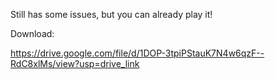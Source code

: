 Still has some issues, but you can already play it!

Download:

https://drive.google.com/file/d/1DOP-3tpiPStauK7N4w6qzF--RdC8xlMs/view?usp=drive_link
